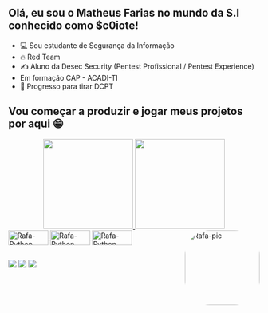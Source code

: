 ## Olá, eu sou o Matheus Farias no mundo da S.I conhecido como $c0iote!

- 💻 Sou estudante de Segurança da Informação
- 🔥 Red Team
- ✍️ Aluno da Desec Security (Pentest Profissional / Pentest Experience)
- Em formação CAP - ACADI-TI
- 🔋 Progresso para tirar DCPT
## Vou começar a produzir e jogar meus projetos por aqui 😁 ##

<div align="center">
  <a href="https://github.com/dik0n">
  <img height="180em" src="https://github-readme-stats.vercel.app/api?username=dik0n&show_icons=true&theme=algolia&include_all_commits=true&count_private=true"/>
  <img height="180em" src="https://github-readme-stats.vercel.app/api/top-langs/?username=dik0n&layout=compact&langs_count=7&theme=algolia"/>
</div>
  
   <img align="center" alt="Rafa-Python" height="30" width="80" src="https://img.shields.io/badge/Python-14354C?style=for-the-badge&logo=python&logoColor=white">
   <img align="center" alt="Rafa-Python" height="30" width="80" src="https://img.shields.io/badge/Shell_Script-121011?style=for-the-badge&logo=gnu-bash&logoColor=white">
   <img align="center" alt="Rafa-Python" height="30" width="80" src="https://img.shields.io/badge/Ubuntu-E95420?style=for-the-badge&logo=ubuntu&logoColor=white">
   <img align="right" alt="Rafa-pic" height="150" style="border-radius:50px;" src="https://cdn.discordapp.com/attachments/961092196105326595/967030611741130782/M2.gif">

  
##
  
<div>  
    <a href="https://instagram.com/matheuskuticoski" target="_blank"><img src="https://img.shields.io/badge/-Instagram-%23E4405F?style=for-the-badge&logo=instagram&logoColor=white" target="_blank"></a>
    <a href="https://discord.gg/67cjbmEzPH" target="_blank"><img src="https://img.shields.io/badge/Discord-7289DA?style=for-the-badge&logo=discord&logoColor=white" target="_blank"></a> 
    <a href="https://www.linkedin.com/in/matheuskuticoski" target="_blank"><img src="https://img.shields.io/badge/-LinkedIn-%230077B5?style=for-the-badge&logo=linkedin&logoColor=white" target="_blank"></a>

  
  </div>

